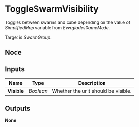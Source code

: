 # ToggleSwarmVisibility
Toggles between swarms and cube depending on the value of *SimplifiedMap* variable from
*EvergladesGameMode*.  

Target is *SwarmGroup*.  

## Node

## Inputs
|Name       |Type       |Description                        |
|-----------|-----------|-----------------------------------|
|**Visible**|*Boolean*  |Whether the unit should be visible.|

## Outputs
**None**